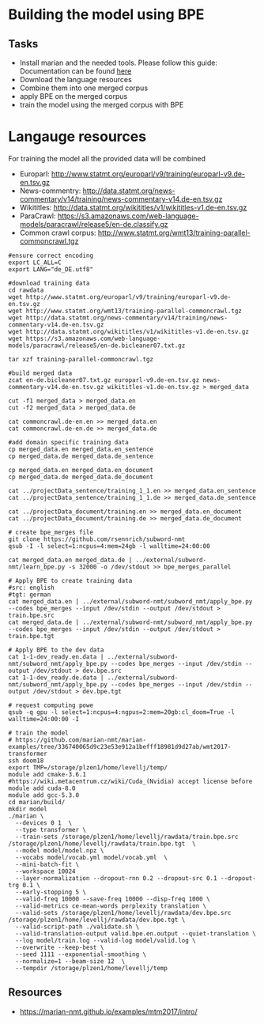 # Building the model using BPE

## Tasks
* Install marian and the needed tools. Please follow this guide: Documentation can be found [here](../../../training-marian-nmt/README.md)
* Download the language resources 
* Combine them into one merged corpus
* apply BPE on the merged corpus
* train the model using the merged corpus with BPE

# Langauge resources
For training the model all the provided data will be combined
 * Europarl: http://www.statmt.org/europarl/v9/training/europarl-v9.de-en.tsv.gz
 * News-commentry: http://data.statmt.org/news-commentary/v14/training/news-commentary-v14.de-en.tsv.gz
 * Wikititles: http://data.statmt.org/wikititles/v1/wikititles-v1.de-en.tsv.gz
 * ParaCrawl: https://s3.amazonaws.com/web-language-models/paracrawl/release5/en-de.classify.gz
 * Common crawl corpus: http://www.statmt.org/wmt13/training-parallel-commoncrawl.tgz

```
#ensure correct encoding
export LC_ALL=C 
export LANG="de_DE.utf8"

#download training data
cd rawdata
wget http://www.statmt.org/europarl/v9/training/europarl-v9.de-en.tsv.gz
wget http://www.statmt.org/wmt13/training-parallel-commoncrawl.tgz
wget http://data.statmt.org/news-commentary/v14/training/news-commentary-v14.de-en.tsv.gz
wget http://data.statmt.org/wikititles/v1/wikititles-v1.de-en.tsv.gz
wget https://s3.amazonaws.com/web-language-models/paracrawl/release5/en-de.bicleaner07.txt.gz

tar xzf training-parallel-commoncrawl.tgz

#build merged data 
zcat en-de.bicleaner07.txt.gz europarl-v9.de-en.tsv.gz news-commentary-v14.de-en.tsv.gz wikititles-v1.de-en.tsv.gz > merged_data

cut -f1 merged_data > merged_data.en
cut -f2 merged_data > merged_data.de

cat commoncrawl.de-en.en >> merged_data.en
cat commoncrawl.de-en.de >> merged_data.de

#add domain specific training data
cp merged_data.en merged_data.en_sentence
cp merged_data.de merged_data.de_sentence

cp merged_data.en merged_data.en_document
cp merged_data.de merged_data.de_document

cat ../projectData_sentence/training_1_1.en >> merged_data.en_sentence
cat ../projectData_sentence/training_1_1.de >> merged_data.de_sentence

cat ../projectData_document/training.en >> merged_data.en_document
cat ../projectData_document/training.de >> merged_data.de_document

# create bpe_merges file
git clone https://github.com/rsennrich/subword-nmt
qsub -I -l select=1:ncpus=4:mem=24gb -l walltime=24:00:00

cat merged_data.en merged_data.de | ../external/subword-nmt/learn_bpe.py -s 32000 -o /dev/stdout >> bpe_merges_parallel

# Apply BPE to create training data
#src: english
#tgt: german 
cat merged_data.en | ../external/subword-nmt/subword_nmt/apply_bpe.py --codes bpe_merges --input /dev/stdin --output /dev/stdout > train.bpe.src
cat merged_data.de | ../external/subword-nmt/subword_nmt/apply_bpe.py --codes bpe_merges --input /dev/stdin --output /dev/stdout > train.bpe.tgt

# Apply BPE to the dev data 
cat 1-1-dev_ready.en.data | ../external/subword-nmt/subword_nmt/apply_bpe.py --codes bpe_merges --input /dev/stdin --output /dev/stdout > dev.bpe.src
cat 1-1-dev_ready.de.data | ../external/subword-nmt/subword_nmt/apply_bpe.py --codes bpe_merges --input /dev/stdin --output /dev/stdout > dev.bpe.tgt

# request computing powe
qsub -q gpu -l select=1:ncpus=4:ngpus=2:mem=20gb:cl_doom=True -l walltime=24:00:00 -I

# train the model
# https://github.com/marian-nmt/marian-examples/tree/336740065d9c23e53e912a1befff18981d9d27ab/wmt2017-transformer
ssh doom18
export TMP=/storage/plzen1/home/levellj/temp/
module add cmake-3.6.1   #https://wiki.metacentrum.cz/wiki/Cuda_(Nvidia) accept license before
module add cuda-8.0
module add gcc-5.3.0
cd marian/build/
mkdir model
./marian \
  --devices 0 1  \
  --type transformer \
  --train-sets /storage/plzen1/home/levellj/rawdata/train.bpe.src /storage/plzen1/home/levellj/rawdata/train.bpe.tgt  \
  --model model/model.npz \
  --vocabs model/vocab.yml model/vocab.yml  \
  --mini-batch-fit \
  --workspace 10024
  --layer-normalization --dropout-rnn 0.2 --dropout-src 0.1 --dropout-trg 0.1 \
  --early-stopping 5 \
  --valid-freq 10000 --save-freq 10000 --disp-freq 1000 \
  --valid-metrics ce-mean-words perplexity translation \
  --valid-sets /storage/plzen1/home/levellj/rawdata/dev.bpe.src /storage/plzen1/home/levellj/rawdata/dev.bpe.tgt \
  --valid-script-path ./validate.sh \
  --valid-translation-output valid.bpe.en.output --quiet-translation \
  --log model/train.log --valid-log model/valid.log \
  --overwrite --keep-best \
  --seed 1111 --exponential-smoothing \
  --normalize=1 --beam-size 12  \
  --tempdir /storage/plzen1/home/levellj/temp
```

## Resources
* https://marian-nmt.github.io/examples/mtm2017/intro/